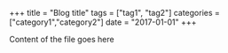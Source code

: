 +++
title     = "Blog title"
tags    = ["tag1", "tag2"]
categories  = ["category1","category2"]
date    = "2017-01-01"
+++

Content of the file goes here
